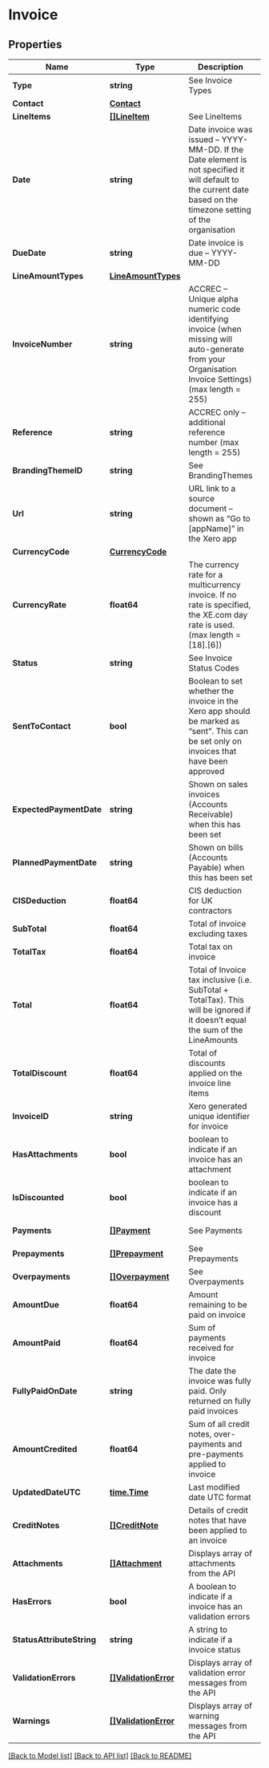 # Invoice

## Properties

Name | Type | Description | Notes
------------ | ------------- | ------------- | -------------
**Type** | **string** | See Invoice Types | [optional] 
**Contact** | [**Contact**](Contact.md) |  | [optional] 
**LineItems** | [**[]LineItem**](LineItem.md) | See LineItems | [optional] 
**Date** | **string** | Date invoice was issued – YYYY-MM-DD. If the Date element is not specified it will default to the current date based on the timezone setting of the organisation | [optional] 
**DueDate** | **string** | Date invoice is due – YYYY-MM-DD | [optional] 
**LineAmountTypes** | [**LineAmountTypes**](LineAmountTypes.md) |  | [optional] 
**InvoiceNumber** | **string** | ACCREC – Unique alpha numeric code identifying invoice (when missing will auto-generate from your Organisation Invoice Settings) (max length &#x3D; 255) | [optional] 
**Reference** | **string** | ACCREC only – additional reference number (max length &#x3D; 255) | [optional] 
**BrandingThemeID** | **string** | See BrandingThemes | [optional] 
**Url** | **string** | URL link to a source document – shown as “Go to [appName]” in the Xero app | [optional] 
**CurrencyCode** | [**CurrencyCode**](CurrencyCode.md) |  | [optional] 
**CurrencyRate** | **float64** | The currency rate for a multicurrency invoice. If no rate is specified, the XE.com day rate is used. (max length &#x3D; [18].[6]) | [optional] 
**Status** | **string** | See Invoice Status Codes | [optional] 
**SentToContact** | **bool** | Boolean to set whether the invoice in the Xero app should be marked as “sent”. This can be set only on invoices that have been approved | [optional] 
**ExpectedPaymentDate** | **string** | Shown on sales invoices (Accounts Receivable) when this has been set | [optional] 
**PlannedPaymentDate** | **string** | Shown on bills (Accounts Payable) when this has been set | [optional] 
**CISDeduction** | **float64** | CIS deduction for UK contractors | [optional] [readonly] 
**SubTotal** | **float64** | Total of invoice excluding taxes | [optional] [readonly] 
**TotalTax** | **float64** | Total tax on invoice | [optional] [readonly] 
**Total** | **float64** | Total of Invoice tax inclusive (i.e. SubTotal + TotalTax). This will be ignored if it doesn’t equal the sum of the LineAmounts | [optional] [readonly] 
**TotalDiscount** | **float64** | Total of discounts applied on the invoice line items | [optional] [readonly] 
**InvoiceID** | **string** | Xero generated unique identifier for invoice | [optional] 
**HasAttachments** | **bool** | boolean to indicate if an invoice has an attachment | [optional] [readonly] [default to false]
**IsDiscounted** | **bool** | boolean to indicate if an invoice has a discount | [optional] [readonly] 
**Payments** | [**[]Payment**](Payment.md) | See Payments | [optional] [readonly] 
**Prepayments** | [**[]Prepayment**](Prepayment.md) | See Prepayments | [optional] [readonly] 
**Overpayments** | [**[]Overpayment**](Overpayment.md) | See Overpayments | [optional] [readonly] 
**AmountDue** | **float64** | Amount remaining to be paid on invoice | [optional] [readonly] 
**AmountPaid** | **float64** | Sum of payments received for invoice | [optional] [readonly] 
**FullyPaidOnDate** | **string** | The date the invoice was fully paid. Only returned on fully paid invoices | [optional] [readonly] 
**AmountCredited** | **float64** | Sum of all credit notes, over-payments and pre-payments applied to invoice | [optional] [readonly] 
**UpdatedDateUTC** | [**time.Time**](time.Time.md) | Last modified date UTC format | [optional] [readonly] 
**CreditNotes** | [**[]CreditNote**](CreditNote.md) | Details of credit notes that have been applied to an invoice | [optional] [readonly] 
**Attachments** | [**[]Attachment**](Attachment.md) | Displays array of attachments from the API | [optional] 
**HasErrors** | **bool** | A boolean to indicate if a invoice has an validation errors | [optional] [default to false]
**StatusAttributeString** | **string** | A string to indicate if a invoice status | [optional] 
**ValidationErrors** | [**[]ValidationError**](ValidationError.md) | Displays array of validation error messages from the API | [optional] 
**Warnings** | [**[]ValidationError**](ValidationError.md) | Displays array of warning messages from the API | [optional] 

[[Back to Model list]](../README.md#documentation-for-models) [[Back to API list]](../README.md#documentation-for-api-endpoints) [[Back to README]](../README.md)



